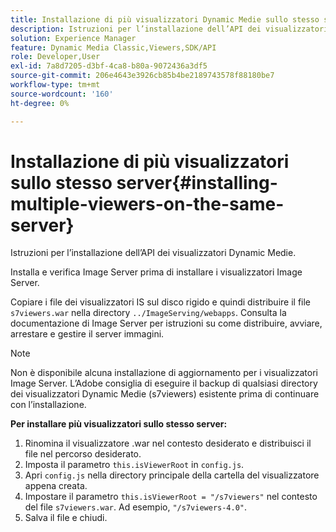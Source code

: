```yaml
---
title: Installazione di più visualizzatori Dynamic Medie sullo stesso server
description: Istruzioni per l’installazione dell’API dei visualizzatori Dynamic Medie.
solution: Experience Manager
feature: Dynamic Media Classic,Viewers,SDK/API
role: Developer,User
exl-id: 7a8d7205-d3bf-4ca8-b80a-9072436a3df5
source-git-commit: 206e4643e3926cb85b4be2189743578f88180be7
workflow-type: tm+mt
source-wordcount: '160'
ht-degree: 0%

---
```


# Installazione di più visualizzatori sullo stesso server{#installing-multiple-viewers-on-the-same-server}

<!-- Updated April 06, 2021 from https://wiki.corp.adobe.com/pages/viewpage.action?spaceKey=scene7qa&title=s7Viewers%2C+S7SDK%2C+S7OnDemand+Release+Notes - Contact is Sasha -->

Istruzioni per l’installazione dell’API dei visualizzatori Dynamic Medie.

Installa e verifica Image Server prima di installare i visualizzatori Image Server.

Copiare i file dei visualizzatori IS sul disco rigido e quindi distribuire il file `s7viewers.war` nella directory `../ImageServing/webapps`. Consulta la documentazione di Image Server per istruzioni su come distribuire, avviare, arrestare e gestire il server immagini.

>[!NOTE]
>
>Non è disponibile alcuna installazione di aggiornamento per i visualizzatori Image Server. L’Adobe consiglia di eseguire il backup di qualsiasi directory dei visualizzatori Dynamic Medie (s7viewers) esistente prima di continuare con l’installazione.

**Per installare più visualizzatori sullo stesso server:**

1. Rinomina il visualizzatore .war nel contesto desiderato e distribuisci il file nel percorso desiderato.
1. Imposta il parametro `this.isViewerRoot` in `config.js`.
1. Apri `config.js` nella directory principale della cartella del visualizzatore appena creata.
1. Impostare il parametro `this.isViewerRoot = "/s7viewers"` nel contesto del file `s7viewers.war`. Ad esempio, `"/s7viewers-4.0"`.
1. Salva il file e chiudi.
